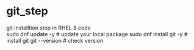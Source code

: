# git_step
git installtion step in RHEL 8
code
<br>
sudo dnf update -y        # update your local package 
sudo dnf install git -y   # install git
git --version             # check version
